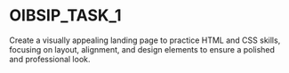 # OIBSIP_TASK_1
Create a visually appealing landing page to practice HTML and CSS skills, focusing on layout, alignment, and design elements to ensure a polished and professional look.
